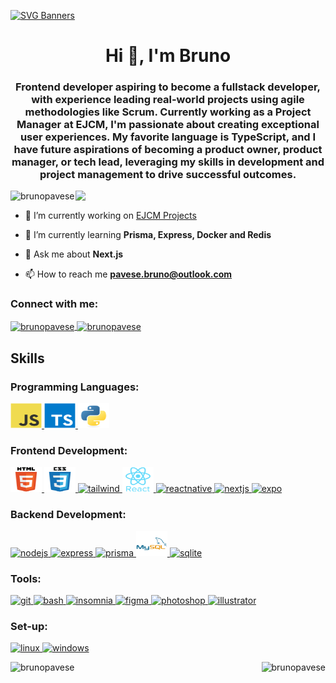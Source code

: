 [![SVG Banners](https://svg-banners.vercel.app/api?type=luminance&text1=>_%20🖥️&width=800&height=200)](https://github.com/Akshay090/svg-banners)
<h1 align="center">Hi 👋, I'm Bruno</h1>

<h3 align="center">Frontend developer aspiring to become a fullstack developer, with experience leading real-world projects using agile methodologies like Scrum. Currently working as a Project Manager at EJCM, I'm passionate about creating exceptional user experiences. My favorite language is TypeScript, and I have future aspirations of becoming a product owner, product manager, or tech lead, leveraging my skills in development and project management to drive successful outcomes.</h3>

<img align="right" width="400" src="https://media2.giphy.com/media/ao9DUiTKH60XS/giphy.gif?cid=ecf05e476cckrfqy1aybameomna1bzagekh671er0r9setd3&ep=v1_stickers_search&rid=giphy.gif&ct=s">

<p align="left"> <img src="https://komarev.com/ghpvc/?username=brunopavese&label=Profile%20views&color=0eb474&style=flat" alt="brunopavese" /> </p>

- 🔭 I’m currently working on [EJCM Projects](https://github.com/EJCM-workspace)

- 🌱 I’m currently learning **Prisma, Express, Docker and Redis**

- 💬 Ask me about **Next.js**

- 📫 How to reach me **pavese.bruno@outlook.com**

<h3 align="left">Connect with me:</h3>
<p align="left">
  <a href="https://linkedin.com/in/brunopavese" target="blank">
    <img align="center" src="https://cdn.jsdelivr.net/gh/devicons/devicon/icons/linkedin/linkedin-original.svg" alt="brunopavese" height="40" width="50"/>
  </a>
  <a href="https://www.behance.net/brunopavese" target="blank">
    <img align="center" src="https://www.svgrepo.com/show/349304/behance.svg" alt="brunopavese" height="40" width="50" />
  </a>
</p>

<h2>Skills</h2>

<h3 align="left">Programming Languages:</h3>
<p align="left">
  <a href="https://developer.mozilla.org/en-US/docs/Web/JavaScript" target="_blank" rel="noreferrer">
    <img src="https://raw.githubusercontent.com/devicons/devicon/master/icons/javascript/javascript-original.svg" alt="javascript" width="50" height="40"/>
  </a>
  <a href="https://www.typescriptlang.org/" target="_blank" rel="noreferrer">
    <img src="https://raw.githubusercontent.com/devicons/devicon/master/icons/typescript/typescript-original.svg" alt="typescript" width="50" height="40"/>
  </a>
  <a href="https://www.python.org" target="_blank" rel="noreferrer">
    <img src="https://raw.githubusercontent.com/devicons/devicon/master/icons/python/python-original.svg" alt="python" width="50" height="40"/>
  </a>
</p>

<h3 align="left">Frontend Development:</h3>
<p align="left">
  <a href="https://www.w3.org/html/" target="_blank" rel="noreferrer">
    <img src="https://raw.githubusercontent.com/devicons/devicon/master/icons/html5/html5-original-wordmark.svg" alt="html5" width="50" height="40"/>
  </a>
  <a href="https://www.w3schools.com/css/" target="_blank" rel="noreferrer">
    <img src="https://raw.githubusercontent.com/devicons/devicon/master/icons/css3/css3-original-wordmark.svg" alt="css3" width="50" height="40"/>
  </a>
  <a href="https://tailwindcss.com/" target="_blank" rel="noreferrer">
    <img src="https://www.vectorlogo.zone/logos/tailwindcss/tailwindcss-icon.svg" alt="tailwind" width="50" height="40"/>
  </a>
  <a href="https://reactjs.org/" target="_blank" rel="noreferrer">
    <img src="https://raw.githubusercontent.com/devicons/devicon/master/icons/react/react-original-wordmark.svg" alt="react" width="50" height="40"/>
  </a>
  <a href="https://reactnative.dev/" target="_blank" rel="noreferrer">
    <img src="https://reactnative.dev/img/header_logo.svg" alt="reactnative" width="50" height="40"/>
  </a>
  <a href="https://nextjs.org/" target="_blank" rel="noreferrer">
    <img src="https://cdn.jsdelivr.net/gh/devicons/devicon/icons/nextjs/nextjs-original.svg" alt="nextjs" width="50" height="40"/>
  </a>
  <a href="https://expo.dev/" target="_blank" rel="noreferrer">
    <img src="https://www.vectorlogo.zone/logos/expoio/expoio-icon.svg" alt="expo" width="50" height="40"/>
  </a>
</p>

<h3 align="left">Backend Development:</h3>
<p align="left">
  <a href="https://nodejs.org" target="_blank" rel="noreferrer">
    <img src="https://www.svgrepo.com/show/452075/node-js.svg" alt="nodejs" width="50" height="40"/>
  </a>
  <a href="https://expressjs.com" target="_blank" rel="noreferrer">
    <img src="https://cdn.jsdelivr.net/gh/devicons/devicon/icons/express/express-original.svg" alt="express" width="50" height="40"/>
  </a>
  <a href="https://www.prisma.io/" target="_blank" rel="noreferrer">
    <img src="https://raw.githubusercontent.com/prisma/presskit/main/Assets/Prisma-IndigoSymbol.svg" alt="prisma" width="50" height="40"/>
  </a>
  <a href="https://www.mysql.com/" target="_blank" rel="noreferrer">
    <img src="https://raw.githubusercontent.com/devicons/devicon/master/icons/mysql/mysql-original-wordmark.svg" alt="mysql" width="50" height="40"/>
  </a>
  <a href="https://www.sqlite.org/" target="_blank" rel="noreferrer">
    <img src="https://www.vectorlogo.zone/logos/sqlite/sqlite-icon.svg" alt="sqlite" width="50" height="40"/>
  </a>
</p>

<h3 align="left">Tools:</h3>
<p align="left"> 
  <a href="https://git-scm.com/" target="_blank" rel="noreferrer"> 
    <img src="https://www.vectorlogo.zone/logos/git-scm/git-scm-icon.svg" alt="git" width="50" height="40"/>
  </a>
  <a href="https://www.gnu.org/software/bash/" target="_blank" rel="noreferrer">
    <img src="https://upload.wikimedia.org/wikipedia/commons/4/4b/Bash_Logo_Colored.svg" alt="bash" width="50" height="40"/>
  </a>
  <a href="https://insomnia.rest" target="_blank" rel="noreferrer">
    <img src="https://www.svgrepo.com/show/353904/insomnia.svg" alt="insomnia" width="50" height="40"/>
  </a>
  <a href="https://www.figma.com/" target="_blank" rel="noreferrer">
    <img src="https://www.vectorlogo.zone/logos/figma/figma-icon.svg" alt="figma" width="50" height="40"/>
  </a>
  <a href="https://www.photoshop.com/en" target="_blank" rel="noreferrer">
    <img src="https://upload.wikimedia.org/wikipedia/commons/a/af/Adobe_Photoshop_CC_icon.svg" alt="photoshop" width="50" height="40"/>
  </a>
  <a href="https://www.adobe.com/in/products/illustrator.html" target="_blank" rel="noreferrer">
    <img src="https://upload.wikimedia.org/wikipedia/commons/f/fb/Adobe_Illustrator_CC_icon.svg" alt="illustrator" width="50" height="40"/>
  </a>
</p>

<h3 align="left">Set-up:</h3>
<p align="left"> 
  <a href="https://linux.org/" target="_blank" rel="noreferrer">
    <img src="https://upload.wikimedia.org/wikipedia/commons/3/35/Tux.svg" alt="linux" height="40" width="50"/>
  </a>
  <a href="https://www.microsoft.com/windows/" target="_blank" rel="noreferrer">
    <img src="https://cdn.worldvectorlogo.com/logos/microsoft-windows-11.svg" alt="windows" height="40" width="50"/>
  </a>
</p>

<p>
  <img align="left" src="https://github-readme-stats.vercel.app/api/top-langs?username=brunopavese&show_icons=true&theme=dark&locale=en&layout=compact" alt="brunopavese" />
</p>

<p>
  &nbsp;<img align="right" src="https://github-readme-stats.vercel.app/api?username=brunopavese&show_icons=true&theme=dark&locale=en" alt="brunopavese"/>
</p>